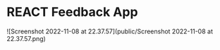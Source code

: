 # REACT Feedback App

![Screenshot 2022-11-08 at 22.37.57](public/Screenshot 2022-11-08 at 22.37.57.png)

